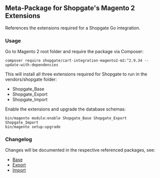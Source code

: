 ## Meta-Package for Shopgate's Magento 2 Extensions

References the extensions required for a Shopgate Go integration.

### Usage

Go to Magento 2 root folder and require the package via Composer:
```
composer require shopgate/cart-integration-magento2-m2:^2.9.34 --update-with-dependencies
```

This will install all three extensions required for Shopgate to run in the vendors/shopgate folder:

* Shopgate_Base
* Shopgate_Export
* Shopgate_Import

Enable the extensions and upgrade the database schemas:
```
bin/magento module:enable Shopgate_Base Shopgate_Export Shopgate_Import
bin/magento setup:upgrade
```

### Changelog

Changes will be documented in the respective referenced packages, see:
* [Base](https://github.com/shopgate/cart-integration-magento2-base/blob/master/CHANGELOG.md)
* [Export](https://github.com/shopgate/cart-integration-magento2-export/blob/master/CHANGELOG.md)
* [Import](https://github.com/shopgate/cart-integration-magento2-import/blob/master/CHANGELOG.md)
